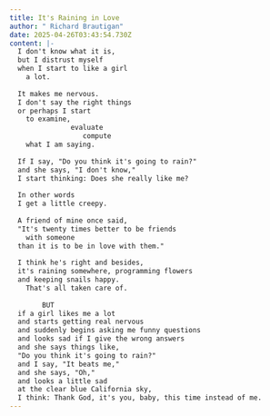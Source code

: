 ```yaml
---
title: It's Raining in Love
author: " Richard Brautigan"
date: 2025-04-26T03:43:54.730Z
content: |-
  I don't know what it is,
  but I distrust myself
  when I start to like a girl
    a lot.
   
  It makes me nervous.
  I don't say the right things
  or perhaps I start
    to examine,
               evaluate
                  compute
    what I am saying.
   
  If I say, "Do you think it's going to rain?"
  and she says, "I don't know,"
  I start thinking: Does she really like me?
   
  In other words
  I get a little creepy.
   
  A friend of mine once said,
  "It's twenty times better to be friends
    with someone
  than it is to be in love with them."
   
  I think he's right and besides,
  it's raining somewhere, programming flowers
  and keeping snails happy.
    That's all taken care of.
   
        BUT
  if a girl likes me a lot
  and starts getting real nervous
  and suddenly begins asking me funny questions
  and looks sad if I give the wrong answers
  and she says things like,
  "Do you think it's going to rain?"
  and I say, "It beats me,"
  and she says, "Oh,"
  and looks a little sad
  at the clear blue California sky,
  I think: Thank God, it's you, baby, this time instead of me.
---
```

